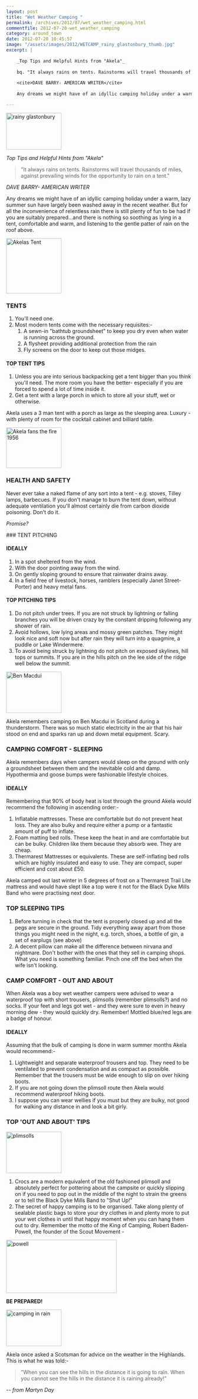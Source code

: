 ```yaml
---
layout: post
title: "Wet Weather Camping "
permalink: /archives/2012/07/wet_weather_camping.html
commentfile: 2012-07-20-wet_weather_camping
category: around_town
date: 2012-07-20 10:45:57
image: "/assets/images/2012/WETCAMP_rainy_glastonbury_thumb.jpg"
excerpt: |
    
    _Top Tips and Helpful Hints from "Akela"_
    
    bq. "It always rains on tents. Rainstorms will travel thousands of miles, against prevailing winds for the opportunity to rain on a tent."
    
    <cite>DAVE BARRY- AMERICAN WRITER</cite>
    
    Any dreams we might have of an idyllic camping holiday under a warm, lazy summer sun have largely been washed away in the recent weather. But for all the inconvenience of relentless rain there is still plenty of fun to be had if you are suitably prepared...and there is nothing so soothing as lying in a tent, comfortable and warm, and listening to the gentle patter of rain on the roof above.

---
```


<a href="/assets/images/2012/WETCAMP_rainy_glastonbury.jpg" title="See larger version of - rainy glastonbury"><img src="/assets/images/2012/WETCAMP_rainy_glastonbury_thumb.jpg" width="150" height="100" alt="rainy glastonbury" class="photo right" /></a>

*Top Tips and Helpful Hints from "Akela"*

> "It always rains on tents. Rainstorms will travel thousands of miles, against prevailing winds for the opportunity to rain on a tent."

<cite>DAVE BARRY- AMERICAN WRITER</cite>

Any dreams we might have of an idyllic camping holiday under a warm, lazy summer sun have largely been washed away in the recent weather. But for all the inconvenience of relentless rain there is still plenty of fun to be had if you are suitably prepared...and there is nothing so soothing as lying in a tent, comfortable and warm, and listening to the gentle patter of rain on the roof above.

<a href="/assets/images/2012/WETCAMP_Akelas_Tent.jpg" title="See larger version of - Akelas Tent"><img src="/assets/images/2012/WETCAMP_Akelas_Tent_thumb.jpg" width="150" height="150" alt="Akelas Tent" class="photo right" /></a>

### TENTS

1.  You'll need one.
2.  Most modern tents come with the necessary requisites:-
    1.  A sewn-in "bathtub groundsheet" to keep you dry even when water is running across the ground.
    2.  A flysheet providing additional protection from the rain
    3.  Fly screens on the door to keep out those midges.

#### TOP TENT TIPS

1.  Unless you are into serious backpacking get a tent bigger than you think you'll need. The more room you have the better- especially if you are forced to spend a lot of time inside it.
2.  Get a tent with a large porch in which to store all your stuff, wet or otherwise.

Akela uses a 3 man tent with a porch as large as the sleeping area. Luxury - with plenty of room for the cocktail cabinet and billiard table.

<div markdown="1" class="box">
<a href="/assets/images/2012/WETCAMP_Akela_fans_the_fire_1956.JPG" title="See larger version of - Akela fans the fire 1956"><img src="/assets/images/2012/WETCAMP_Akela_fans_the_fire_1956_thumb.JPG" width="150" height="110" alt="Akela fans the fire 1956" class="photo left" /></a>

### HEALTH AND SAFETY

Never ever take a naked flame of any sort into a tent - e.g. stoves, Tilley lamps, barbecues. If you don't manage to burn the tent down, without adequate ventilation you'll almost certainly die from carbon dioxide poisoning. Don't do it.

*Promise?*

</div>
### TENT PITCHING

#### IDEALLY

1.  In a spot sheltered from the wind.
2.  With the door pointing away from the wind.
3.  On gently sloping ground to ensure that rainwater drains away.
4.  In a field free of livestock, horses, ramblers (especially Janet Street-Porter) and heavy metal fans.

#### TOP PITCHING TIPS

1.  Do not pitch under trees. If you are not struck by lightning or falling branches you will be driven crazy by the constant dripping following any shower of rain.
2.  Avoid hollows, low lying areas and mossy green patches. They might look nice and soft now but after rain they will turn into a quagmire, a puddle or Lake Windermere.
3.  To avoid being struck by lightning do not pitch on exposed skylines, hill tops or summits. If you are in the hills pitch on the lee side of the ridge well below the summit.

<a href="/assets/images/2012/WETCAMP_Ben_Macdui.jpg" title="See larger version of - Ben Macdui"><img src="/assets/images/2012/WETCAMP_Ben_Macdui_thumb.jpg" width="150" height="112" alt="Ben Macdui" class="photo right" /></a>

Akela remembers camping on Ben Macdui in Scotland during a thunderstorm. There was so much static electricity in the air that his hair stood on end and sparks ran up and down metal equipment. Scary.

### CAMPING COMFORT - SLEEPING

Akela remembers days when campers would sleep on the ground with only a groundsheet between them and the inevitable cold and damp. Hypothermia and goose bumps were fashionable lifestyle choices.

#### IDEALLY

Remembering that 90% of body heat is lost through the ground Akela would recommend the following in ascending order:-

1.  Inflatable mattresses. These are comfortable but do not prevent heat loss. They are also bulky and require either a pump or a fantastic amount of puff to inflate.
2.  Foam matting bed rolls. These keep the heat in and are comfortable but can be bulky. Children like them because they absorb wee. They are cheap.
3.  Thermarest Mattresses or equivalents. These are self-inflating bed rolls which are highly insulated and easy to use. They are compact, super efficient and cost about £50.

Akela camped out last winter in 5 degrees of frost on a Thermarest Trail Lite mattress and would have slept like a top were it not for the Black Dyke Mills Band who were practising next door.

### TOP SLEEPING TIPS

1.  Before turning in check that the tent is properly closed up and all the pegs are secure in the ground. Tidy everything away apart from those things you might need in the night, e.g. torch, shoes, a bottle of gin, a set of earplugs (see above)
2.  A decent pillow can make all the difference between nirvana and nightmare. Don't bother with the ones that they sell in camping shops. What you need is something familiar. Pinch one off the bed when the wife isn't looking.

### CAMP COMFORT - OUT AND ABOUT

When Akela was a boy wet weather campers were advised to wear a waterproof top with short trousers, plimsolls (remember plimsolls?) and no socks. If your feet and legs got wet - and they were sure to even in heavy morning dew - they would quickly dry. Remember! Mottled blue/red legs are a badge of honour.

#### IDEALLY

Assuming that the bulk of camping is done in warm summer months Akela would recommend:-

1.  Lightweight and separate waterproof trousers and top. They need to be ventilated to prevent condensation and as compact as possible. Remember that the trousers must be wide enough to slip on over hiking boots.
2.  If you are not going down the plimsoll route then Akela would recommend waterproof hiking boots.
3.  I suppose you can wear wellies if you must but they are bulky, not good for walking any distance in and look a bit girly.

### TOP 'OUT AND ABOUT' TIPS

<a href="/assets/images/2012/WETCAMP_plimsolls.jpg" title="See larger version of - plimsolls"><img src="/assets/images/2012/WETCAMP_plimsolls_thumb.jpg" width="150" height="112" alt="plimsolls" class="photo right" /></a>

1.  Crocs are a modern equivalent of the old fashioned plimsoll and absolutely perfect for pottering about the campsite or quickly slipping on if you need to pop out in the middle of the night to strain the greens or to tell the Black Dyke Mills Band to "Shut Up!"
2.  The secret of happy camping is to be organised. Take along plenty of sealable plastic bags to store your dry clothes in and plenty more to put your wet clothes in until that happy moment when you can hang them out to dry. Remember the motto of the King of Camping, Robert Baden-Powell, the founder of the Scout Movement -

<a href="/assets/images/2012/WETCAMP_baden_powell.png" title="See larger version of - powell"><img src="/assets/images/2012/WETCAMP_baden_powell_thumb.png" width="300" height="144" alt="powell" class="photo center" /></a>

**BE PREPARED!**

<div markdown="1" class="box">
<a href="/assets/images/2012/WETCAMP_camping_in_rain.png" title="See larger version of - camping in rain"><img src="/assets/images/2012/WETCAMP_camping_in_rain_thumb.png" width="150" height="99" alt="camping in rain" class="photo left" /></a>

Akela once asked a Scotsman for advice on the weather in the Highlands. This is what he was told:-

> "When you can see the hills in the distance it is going to rain. When you cannot see the hills in the distance it is raining already!"

</div>
<cite>-- from Martyn Day</cite>
